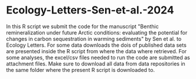 # Ecology-Letters-Sen-et-al.-2024
In this R script we submit the code for the manuscript "Benthic remineralization under future Arctic conditions: evaluating the potential for changes in carbon sequestration in warming sediments" by Sen et al. to Ecology Letters.
For some data downloads the dois of published data sets are presented inside the R script from where the data where retrieved. For some analyses, the excel/csv files needed to run the code are submitted as attachment files.
Make sure to download all data from data repositories in the same folder where the present R script is downloaded to.
